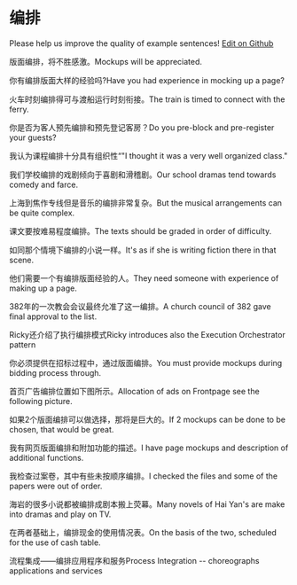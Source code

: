 # 编排

Please help us improve the quality of example sentences! [Edit on Github](https://github.com/jiyushe/jiyu-example-sentence-source/blob/main/chinese/bianpai.md)

<p><span class="chinese">版面编排，将不胜感激。</span><span class="english">Mockups will be appreciated.</span></p>

<p><span class="chinese">你有编排版面大样的经验吗?</span><span class="english">Have you had experience in mocking up a page?</span></p>

<p><span class="chinese">火车时刻编排得可与渡船运行时刻衔接。</span><span class="english">The train is timed to connect with the ferry.</span></p>

<p><span class="chinese">你是否为客人预先编排和预先登记客房？</span><span class="english">Do you pre-block and pre-register your guests?</span></p>

<p><span class="chinese">我认为课程编排十分具有组织性“</span><span class="english">"I thought it was a very well organized class."</span></p>

<p><span class="chinese">我们学校编排的戏剧倾向于喜剧和滑稽剧。</span><span class="english">Our school dramas tend towards comedy and farce.</span></p>

<p><span class="chinese">上海到焦作专线但是音乐的编排非常复杂。</span><span class="english">But the musical arrangements can be quite complex.</span></p>

<p><span class="chinese">课文要按难易程度编排。</span><span class="english">The texts should be graded in order of difficulty.</span></p>

<p><span class="chinese">如同那个情境下编排的小说一样。</span><span class="english">It's as if she is writing fiction there in that scene.</span></p>

<p><span class="chinese">他们需要一个有编排版面经验的人。</span><span class="english">They need someone with experience of making up a page.</span></p>

<p><span class="chinese">382年的一次教会会议最终允准了这一编排。</span><span class="english">A church council of 382 gave final approval to the list.</span></p>

<p><span class="chinese">Ricky还介绍了执行编排模式</span><span class="english">Ricky introduces also the Execution Orchestrator pattern</span></p>

<p><span class="chinese">你必须提供在招标过程中，通过版面编排。</span><span class="english">You must provide mockups during bidding process through.</span></p>

<p><span class="chinese">首页广告编排位置如下图所示。</span><span class="english">Allocation of ads on Frontpage see the following picture.</span></p>

<p><span class="chinese">如果2个版面编排可以做选择，那将是巨大的。</span><span class="english">If 2 mockups can be done to be chosen, that would be great.</span></p>

<p><span class="chinese">我有网页版面编排和附加功能的描述。</span><span class="english">I have page mockups and description of additional functions.</span></p>

<p><span class="chinese">我检查过案卷，其中有些未按顺序编排。</span><span class="english">I checked the files and some of the papers were out of order.</span></p>

<p><span class="chinese">海岩的很多小说都被编排成剧本搬上荧幕。</span><span class="english">Many novels of Hai Yan's are make into dramas and play on TV.</span></p>

<p><span class="chinese">在两者基础上，编排现金的使用情况表。</span><span class="english">On the basis of the two, scheduled for the use of cash table.</span></p>

<p><span class="chinese">流程集成——编排应用程序和服务</span><span class="english">Process Integration -- choreographs applications and services</span></p>

